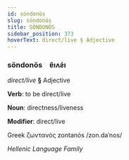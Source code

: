 ```yaml
---
id: söndonös
slug: söndonös
title: SÖNDONÖS
sidebar_position: 373
hoverText: direct/live § Adjective
---
```


### söndonös&emsp;<span kind="abugida">ɐ̃ıʌƨ́ı</span>

*direct/live* **§** Adjective

**Verb**: to be direct/live

**Noun**: directness/liveness

**Modifier**: direct/live

Greek ζωντανός zontanós /zon.daˈnos/

*Hellenic Language Family*